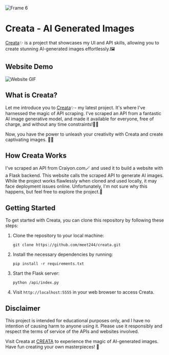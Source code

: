 
![Frame 6](https://github.com/meet244/Creata/assets/83262693/2be2d9bd-bbe7-403c-ac8c-515ef632a575)

# Creata - AI Generated Images

[Creata](https://creata.vercel.app/)✨ is a project that showcases my UI and API skills, allowing you to create stunning AI-generated images effortlessly.🖼️

## Website Demo

![Website GIF](https://github.com/meet244/Creata/assets/83262693/db996482-da69-45f6-ba5e-6928306382c2)

## What is Creata?

Let me introduce you to [Creata](https://creata.vercel.app/)✨- my latest project. It's where I've harnessed the magic of API scraping. I've scraped an API from a fantastic AI image generative model, and made it available for everyone, free of charge, and without any time constraints!🔮📸

Now, you have the power to unleash your creativity with Creata and create captivating images. 🎨💥

## How Creata Works

I've scraped an API from Craiyon.com🪄 and used it to build a website with a Flask backend. This website calls the scraped API to generate AI images. While the project works flawlessly when cloned and used locally, it may face deployment issues online. Unfortunately, I'm not sure why this happens, but feel free to explore the project.🤔

## Getting Started

To get started with Creata, you can clone this repository by following these steps:

1. Clone the repository to your local machine:
   ```
   git clone https://github.com/meet244/creata.git
   ```

2. Install the necessary dependencies by running:
   ```
   pip install -r requirements.txt
   ```

3. Start the Flask server:
   ```
   python /api/index.py
   ```

4. Visit `http://localhost:5555` in your web browser to access Creata.

## Disclaimer

This project is intended for educational purposes only, and I have no intention of causing harm to anyone using it. Please use it responsibly and respect the terms of service of the APIs and websites involved.

Visit Creata at [CREATA](https://creata.vercel.app) to experience the magic of AI-generated images. Have fun creating your own masterpieces! 🌟
